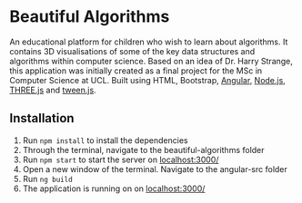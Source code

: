 # Beautiful Algorithms

An educational platform for children who wish to learn about algorithms. It contains 3D visualisations of some of the key data structures and algorithms within computer science. Based on an idea of Dr. Harry Strange, this application was initially created as a final project for the MSc in Computer Science at UCL. Built using HTML, Bootstrap, [Angular](https://github.com/angular/angular), [Node.js](https://github.com/nodejs/node), [THREE.js](https://github.com/mrdoob/three.js/) and [tween.js](https://github.com/tweenjs/tween.js).    

## Installation

1. Run `npm install` to install the dependencies
2. Through the terminal, navigate to the beautiful-algorithms folder
3. Run `npm start` to start the server on [localhost:3000/](http://localhost:3000/)
4. Open a new window of the terminal. Navigate to the angular-src folder
5. Run `ng build`
6. The application is running on on [localhost:3000/](http://localhost:3000/)